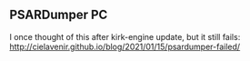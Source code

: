 ## PSARDumper PC

I once thought of this after kirk-engine update, but it still fails: http://cielavenir.github.io/blog/2021/01/15/psardumper-failed/
